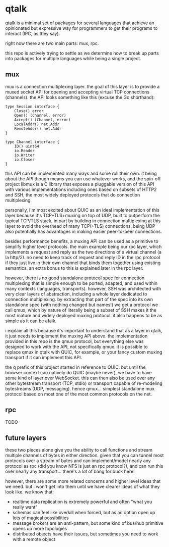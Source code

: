 # qtalk

qtalk is a minimal set of packages for several languages that 
achieve an opinionated but expressive way for programmers to get
their programs to interact (IPC, as they say). 

right now there are two main parts: mux, rpc.

this repo is actively trying to settle as we determine how to break
up parts into packages for multiple languages while being a single
project. 

## mux

mux is a connection multiplexing layer. the goal of this layer is to provide
a muxed socket API for opening and accepting virtual TCP connections (channels).
the API looks something like this (excuse the Go shorthand):

```
type Session interface {
	Close() error
	Open() (Channel, error)
	Accept() (Channel, error)
	LocalAddr() net.Addr
	RemoteAddr() net.Addr
}

type Channel interface {
	ID() uint64
	io.Reader
	io.Writer
	io.Closer
}
```

this API can be implemented many ways and some roll their own. it being about
the API though means you can use whatever works, and the spin-off project libmux is a
C library that exposes a pluggable version of this API with various implementations including 
ones based on subsets of HTTP2 and SSH, the most widely deployed protocols that do connection
multiplexing. 

personally, i'm most excited about QUIC as an ideal implementation of this layer because
it's TCP+TLS+muxing on top of UDP, built to outperform the typical TCP/TLS stack, in part
by building in connection multiplexing at this layer to avoid the overhead of many TCP(+TLS) 
connections. being UDP also potentially has advantages in making easier peer-to-peer connections.

besides performance benefits, a muxing API can be used as a primitive to simplify higher level
protocols. the main example being our rpc layer, which implements a request and reply as
the two directions of a virtual channel (a la http/2). no need to keep track of request and reply
ID in the rpc protocol if they just live in their own channel that binds them together using existing
semantics. an extra bonus to this is explained later in the rpc layer.

however, there is no good standalone protocol spec for connection multiplexing that is simple
enough to be ported, adapted, and used within many contexts (languages, transports). however, SSH was
architected with very clear layers of abstraction, including a whole layer dedicated to connection
multiplexing. by extracting that part of the spec into its own standalone spec (with nothing 
changed but names!) we get a protocol we call qmux, which by nature of literally being a subset 
of SSH makes it the most mature and widely deployed muxing protocol. it also happens to be as 
simple as it can be afaik.

i explain all this because it's important to understand that as a layer in qtalk, it just needs to
implement the muxing API above. the implementation provided in this repo is the qmux protocol, but
everything else was designed to work with the API, not specifically qmux. it is possible to replace qmux
in qtalk with QUIC, for example, or your fancy custom muxing transport if it can implement this API.

the q prefix of this project started in reference to QUIC. but until the browser context can 
natively do QUIC (maybe never), we have to have some kind of layer over WebSocket. this can then also be
used over any other bytestream transport (TCP, stdio) or transport capable of re-modeling bytestreams
(UDP, messaging). hence qmux... simplest standalone mux protocol based on most one of the most common
protocols on the net.

## rpc

TODO

## future layers

these two pieces alone give you the ability to call functions and stream multiple channels
of bytes in either direction. given that you can tunnel most protocols over a stream of bytes and can
implement/model nearly any protocol as rpc (did you know NFS is just an rpc protocol?), and can run this
over nearly any transport... there's a lot of bang for buck here.

however, there are some more related concerns and higher level ideas that we need. but i won't
get into them until we have clearer ideas of what they look like. we know that:

* realtime data replication is extremely powerful and often "what you really want"
* schemas can feel like overkill when forced, but as an option open up lots of magical possibilities
* message brokers are an anti-pattern, but some kind of bus/hub primitive opens up more topologies
* distributed objects have their issues, but sometimes you need to work with a remote object
